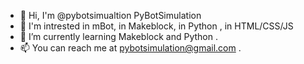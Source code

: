 - 👋 Hi, I'm @pybotsimualtion PyBotSimulation
- 👀 I'm intrested in mBot, in Makeblock, in Python , in HTML/CSS/JS
- 🌱 I’m currently learning Makeblock and Python .
- 📫 You can reach me at pybotsimulation@gmail.com .
